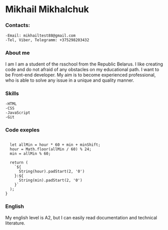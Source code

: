 # Mikhail Mikhalchuk

### Contacts:

    -Email: mikhailtest88@gmail.com
    -Tel, Viber, Telegramm: +375298203432

### About me

I am I am a student of the rsschool from the Republic Belarus. I like creating code  and do not afraid of any obstacles on
my educational path. I want to be Front-end developer.
My aim is to become experienced professional, who is able to solve any issue in a unique and quality manner.

### Skills
    -HTML
    -CSS
    -JavaScript
    -Git

### Code exeples

```const shiftT = (hour, min, minShift) => {

  let allMin = hour * 60 + min + minShift;
  hour = Math.floor(allMin / 60) % 24;
  min = allMin % 60;

  return (
    `${
      String(hour).padStart(2, '0')
    }:${
      String(min).padStart(2, '0')
    }`
  );
}
```

### English

My english level is A2, but I can easily read documentation and technical literature.
